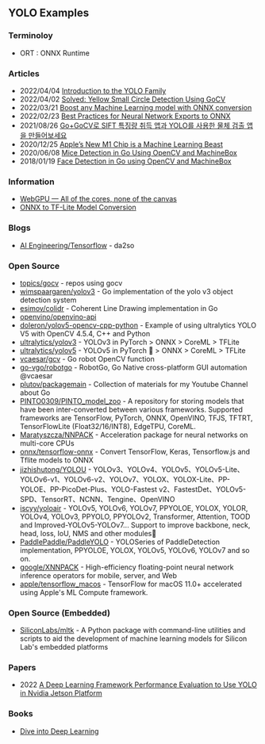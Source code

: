## YOLO Examples


### Terminoloy
- ORT : ONNX Runtime


### Articles
- 2022/04/04 [Introduction to the YOLO Family](https://pyimagesearch.com/2022/04/04/introduction-to-the-yolo-family/)
- 2022/04/02 [Solved: Yellow Small Circle Detection Using GoCV](https://solveforums.msomimaktaba.com/threads/solved-yellow-small-circle-detection-using-gocv.762542/)
- 2022/03/21 [Boost any Machine Learning model with ONNX conversion](https://towardsdatascience.com/boost-any-machine-learning-model-with-onnx-conversion-de34e1a38266)
- 2022/02/23 [Best Practices for Neural Network Exports to ONNX](https://towardsdatascience.com/best-practices-for-neural-network-exports-to-onnx-99f23006c1d5)
- 2021/08/26 [Go+GoCV로 SIFT 특징량 취득 앱과 YOLO를 사용한 물체 검출 앱을 만들어보세요](https://note.com/shift_tech/n/n35ee24567dbb)
- 2020/12/25 [Apple’s New M1 Chip is a Machine Learning Beast](https://towardsdatascience.com/apples-new-m1-chip-is-a-machine-learning-beast-70ca8bfa6203)
- 2020/06/08 [Mice Detection in Go Using OpenCV and MachineBox](https://blog.rockygray.com/posts/mouse-detective/)
- 2018/01/19 [Face Detection in Go using OpenCV and MachineBox](https://pliutau.com/face-detection-in-go-machinebox-opencv/)


### Information
- [WebGPU — All of the cores, none of the canvas](https://surma.dev/things/webgpu/)
- [ONNX to TF-Lite Model Conversion](https://siliconlabs.github.io/mltk/mltk/tutorials/onnx_to_tflite.html)


### Blogs
- [AI Engineering/Tensorflow](https://da2so.tistory.com/category/AI%20Engineering/TensorFlow) - da2so



### Open Source
- [topics/gocv](https://github.com/topics/gocv) - repos using gocv 
- [wimspaargaren/yolov3](https://github.com/wimspaargaren/yolov3) - Go implementation of the yolo v3 object detection system
- [esimov/colidr](https://github.com/esimov/colidr) - Coherent Line Drawing implementation in Go
- [openvino/openvino-api](https://github.com/openvino/openvino-api) 
- [doleron/yolov5-opencv-cpp-python](https://github.com/doleron/yolov5-opencv-cpp-python) - Example of using ultralytics YOLO V5 with OpenCV 4.5.4, C++ and Python
- [ultralytics/yolov3](https://github.com/ultralytics/yolov3) - YOLOv3 in PyTorch > ONNX > CoreML > TFLite
- [ultralytics/yolov5](https://github.com/ultralytics/yolov5) - YOLOv5 in PyTorch 🚀 > ONNX > CoreML > TFLite
- [vcaesar/gcv](https://github.com/vcaesar/gcv) - Go robot OpenCV function
- [go-vgo/robotgo](https://github.com/go-vgo/robotgo) - RobotGo, Go Native cross-platform GUI automation @vcaesar
- [plutov/packagemain](https://github.com/plutov/packagemain) - Collection of materials for my Youtube Channel about Go
- [PINTO0309/PINTO_model_zoo](https://github.com/PINTO0309/PINTO_model_zoo) - A repository for storing models that have been inter-converted between various frameworks. Supported frameworks are TensorFlow, PyTorch, ONNX, OpenVINO, TFJS, TFTRT, TensorFlowLite (Float32/16/INT8), EdgeTPU, CoreML.
- [Maratyszcza/NNPACK](https://github.com/Maratyszcza/NNPACK) - Acceleration package for neural networks on multi-core CPUs
- [onnx/tensorflow-onnx](https://github.com/onnx/tensorflow-onnx) - Convert TensorFlow, Keras, Tensorflow.js and Tflite models to ONNX
- [jizhishutong/YOLOU](https://github.com/jizhishutong/YOLOU) - YOLOv3、YOLOv4、YOLOv5、YOLOv5-Lite、YOLOv6-v1、YOLOv6-v2、YOLOv7、YOLOX、YOLOX-Lite、PP-YOLOE、PP-PicoDet-Plus、YOLO-Fastest v2、FastestDet、YOLOv5-SPD、TensorRT、NCNN、Tengine、OpenVINO
- [iscyy/yoloair](https://github.com/iscyy/yoloair) - YOLOv5, YOLOv6, YOLOv7, PPYOLOE, YOLOX, YOLOR, YOLOv4, YOLOv3, PPYOLO, PPYOLOv2, Transformer, Attention, TOOD and Improved-YOLOv5-YOLOv7... Support to improve backbone, neck, head, loss, IoU, NMS and other modules🚀
- [PaddlePaddle/PaddleYOLO](https://github.com/PaddlePaddle/PaddleYOLO) - YOLOSeries of PaddleDetection implementation, PPYOLOE, YOLOX, YOLOv5, YOLOv6, YOLOv7 and so on.
- [google/XNNPACK](https://github.com/google/XNNPACK) - High-efficiency floating-point neural network inference operators for mobile, server, and Web
- [apple/tensorflow_macos](https://github.com/apple/tensorflow_macos) - TensorFlow for macOS 11.0+ accelerated using Apple's ML Compute framework.


### Open Source (Embedded)
- [SiliconLabs/mltk](https://github.com/SiliconLabs/mltk) - A Python package with command-line utilities and scripts to aid the development of machine learning models for Silicon Lab's embedded platforms



### Papers
- 2022 [A Deep Learning Framework Performance Evaluation to Use YOLO in Nvidia Jetson Platform](https://www.mdpi.com/2076-3417/12/8/3734)


### Books
- [Dive into Deep Learning](https://d2l.ai/d2l-en.pdf)





